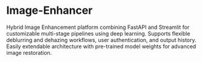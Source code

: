 # Image-Enhancer
Hybrid Image Enhancement platform combining FastAPI and Streamlit for customizable multi-stage pipelines using deep learning. Supports flexible deblurring and dehazing workflows, user authentication, and output history. Easily extendable architecture with pre-trained model weights for advanced image restoration.
